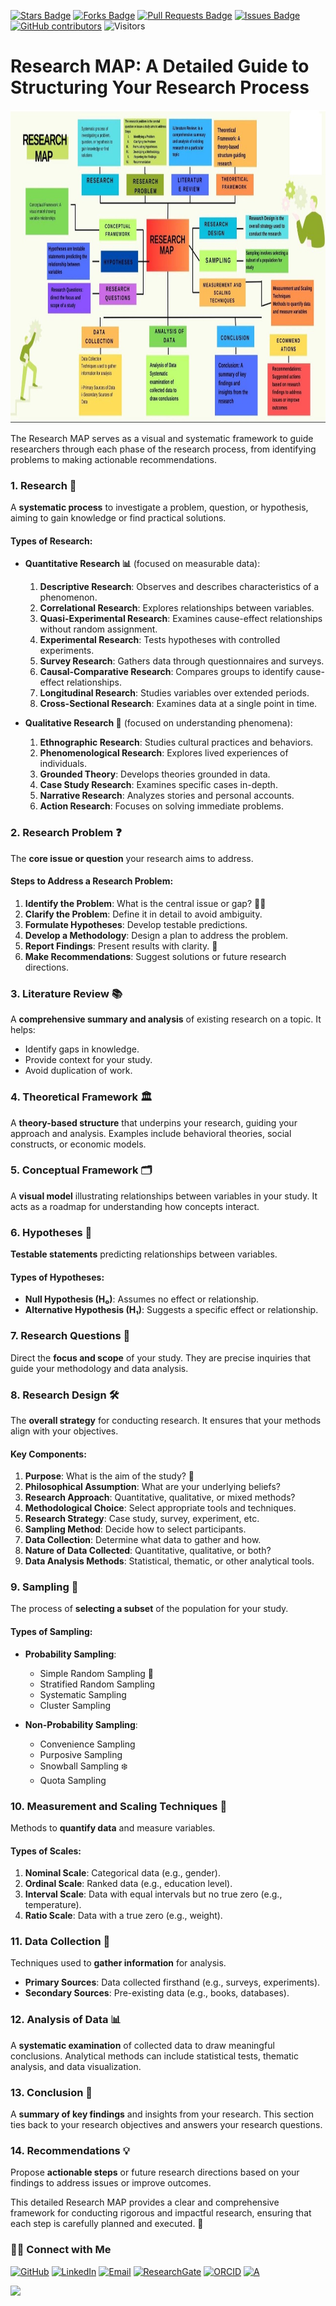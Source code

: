 <a href="https://github.com/drshahizan/short-course/stargazers"><img src="https://img.shields.io/github/stars/drshahizan/short-course" alt="Stars Badge"/></a>
<a href="https://github.com/drshahizan/short-course/network/members"><img src="https://img.shields.io/github/forks/drshahizan/short-course" alt="Forks Badge"/></a>
<a href="https://github.com/drshahizan/short-course/pulls"><img src="https://img.shields.io/github/issues-pr/drshahizan/short-course" alt="Pull Requests Badge"/></a>
<a href="https://github.com/drshahizan/short-course"><img src="https://img.shields.io/github/issues/drshahizan/short-course" alt="Issues Badge"/></a>
<a href="https://github.com/drshahizan/short-course/graphs/contributors"><img alt="GitHub contributors" src="https://img.shields.io/github/contributors/drshahizan/short-course?color=2b9348"></a>
![Visitors](https://api.visitorbadge.io/api/visitors?path=https%3A%2F%2Fgithub.com%2Fdrshahizan%2Fshort-course&labelColor=%23d9e3f0&countColor=%23697689&style=flat)

# Research MAP: A Detailed Guide to Structuring Your Research Process

 <img src="https://github.com/drshahizan/short-course/blob/main/25upsi/images/rmap.jpeg" alt="Image Alt Text"  height="500">

The Research MAP serves as a visual and systematic framework to guide researchers through each phase of the research process, from identifying problems to making actionable recommendations.

### **1. Research 🧠**
A **systematic process** to investigate a problem, question, or hypothesis, aiming to gain knowledge or find practical solutions.

#### **Types of Research**:
- **Quantitative Research 📊** (focused on measurable data):
  1. **Descriptive Research**: Observes and describes characteristics of a phenomenon.
  2. **Correlational Research**: Explores relationships between variables.
  3. **Quasi-Experimental Research**: Examines cause-effect relationships without random assignment.
  4. **Experimental Research**: Tests hypotheses with controlled experiments.
  5. **Survey Research**: Gathers data through questionnaires and surveys.
  6. **Causal-Comparative Research**: Compares groups to identify cause-effect relationships.
  7. **Longitudinal Research**: Studies variables over extended periods.
  8. **Cross-Sectional Research**: Examines data at a single point in time.

- **Qualitative Research 📖** (focused on understanding phenomena):
  1. **Ethnographic Research**: Studies cultural practices and behaviors.
  2. **Phenomenological Research**: Explores lived experiences of individuals.
  3. **Grounded Theory**: Develops theories grounded in data.
  4. **Case Study Research**: Examines specific cases in-depth.
  5. **Narrative Research**: Analyzes stories and personal accounts.
  6. **Action Research**: Focuses on solving immediate problems.



### **2. Research Problem ❓**
The **core issue or question** your research aims to address.

#### **Steps to Address a Research Problem**:
1. **Identify the Problem**: What is the central issue or gap? 🕵️‍♂️  
2. **Clarify the Problem**: Define it in detail to avoid ambiguity.  
3. **Formulate Hypotheses**: Develop testable predictions.  
4. **Develop a Methodology**: Design a plan to address the problem.  
5. **Report Findings**: Present results with clarity. 📑  
6. **Make Recommendations**: Suggest solutions or future research directions.



### **3. Literature Review 📚**
A **comprehensive summary and analysis** of existing research on a topic. It helps:
- Identify gaps in knowledge.
- Provide context for your study.
- Avoid duplication of work.



### **4. Theoretical Framework 🏛️**
A **theory-based structure** that underpins your research, guiding your approach and analysis. Examples include behavioral theories, social constructs, or economic models.



### **5. Conceptual Framework 🗂️**
A **visual model** illustrating relationships between variables in your study. It acts as a roadmap for understanding how concepts interact.



### **6. Hypotheses 🧪**
**Testable statements** predicting relationships between variables.

#### **Types of Hypotheses**:
- **Null Hypothesis (H₀)**: Assumes no effect or relationship.
- **Alternative Hypothesis (H₁)**: Suggests a specific effect or relationship.



### **7. Research Questions 🧐**
Direct the **focus and scope** of your study. They are precise inquiries that guide your methodology and data analysis.


### **8. Research Design 🛠️**
The **overall strategy** for conducting research. It ensures that your methods align with your objectives.

#### **Key Components**:
1. **Purpose**: What is the aim of the study? 🎯  
2. **Philosophical Assumption**: What are your underlying beliefs?  
3. **Research Approach**: Quantitative, qualitative, or mixed methods?  
4. **Methodological Choice**: Select appropriate tools and techniques.  
5. **Research Strategy**: Case study, survey, experiment, etc.  
6. **Sampling Method**: Decide how to select participants.  
7. **Data Collection**: Determine what data to gather and how.  
8. **Nature of Data Collected**: Quantitative, qualitative, or both?  
9. **Data Analysis Methods**: Statistical, thematic, or other analytical tools.


### **9. Sampling 🎯**
The process of **selecting a subset** of the population for your study.

#### **Types of Sampling**:
- **Probability Sampling**:
  - Simple Random Sampling 🎲  
  - Stratified Random Sampling  
  - Systematic Sampling  
  - Cluster Sampling  

- **Non-Probability Sampling**:
  - Convenience Sampling  
  - Purposive Sampling  
  - Snowball Sampling ❄️  
  - Quota Sampling  



### **10. Measurement and Scaling Techniques 📏**
Methods to **quantify data** and measure variables.

#### **Types of Scales**:
1. **Nominal Scale**: Categorical data (e.g., gender).  
2. **Ordinal Scale**: Ranked data (e.g., education level).  
3. **Interval Scale**: Data with equal intervals but no true zero (e.g., temperature).  
4. **Ratio Scale**: Data with a true zero (e.g., weight).  



### **11. Data Collection 📝**
Techniques used to **gather information** for analysis.

- **Primary Sources**: Data collected firsthand (e.g., surveys, experiments).  
- **Secondary Sources**: Pre-existing data (e.g., books, databases).  



### **12. Analysis of Data 📊**
A **systematic examination** of collected data to draw meaningful conclusions. Analytical methods can include statistical tests, thematic analysis, and data visualization.



### **13. Conclusion 🏁**
A **summary of key findings** and insights from your research. This section ties back to your research objectives and answers your research questions.



### **14. Recommendations 💡**
Propose **actionable steps** or future research directions based on your findings to address issues or improve outcomes.


This detailed Research MAP provides a clear and comprehensive framework for conducting rigorous and impactful research, ensuring that each step is carefully planned and executed. 🚀


### 🙌🏻 Connect with Me
<p align="left">
    <a href="https://github.com/drshahizan" target="_blank"><img alt="GitHub" src="https://img.shields.io/badge/-@drshahizan-181717?style=flat-square&logo=GitHub&logoColor=white"></a>
    <a href="https://www.linkedin.com/in/drshahizan" target="_blank"><img alt="LinkedIn" src="https://img.shields.io/badge/-drshahizan-blue?style=flat-square&logo=Linkedin&logoColor=white&link=https://www.linkedin.com/in/drshahizan/"></a>
    <a href="mailto:shahizan@utm.my" target="_blank"><img alt="Email" src="https://img.shields.io/badge/-shahizan@utm.my-c14438?style=flat-square&logo=Gmail&logoColor=white&link=mailto:shahizan@utm.my.com"></a>
    <a href="https://www.researchgate.net/profile/Mohd-Othman-28" target="_blank"><img alt="ResearchGate" src="https://img.shields.io/badge/-ResearchGate-00CCBB?style=flat-square&logo=ResearchGate&logoColor=white"></a>
    <a href="https://orcid.org/0000-0003-4261-1873" target="_blank"><img alt="ORCID" src="https://img.shields.io/badge/-ORCID-A6CE39?style=flat-square&logo=ORCID&logoColor=white"></a> 
 <a href="https://visitorbadge.io/status?path=https%3A%2F%2Fgithub.com%2Fdrshahizan" target="_blank"><img alt="A" src="https://api.visitorbadge.io/api/visitors?path=https%3A%2F%2Fgithub.com%2Fdrshahizan&labelColor=%23697689&countColor=%23555555&style=plastic"></a>
 
![](https://hit.yhype.me/github/profile?user_id=81284918)
</p>



